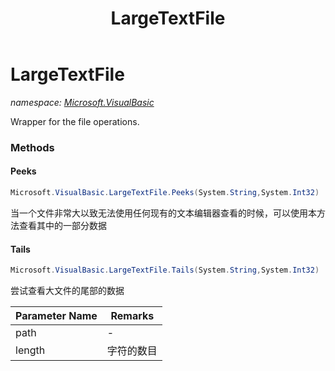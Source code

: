 ﻿---
title: LargeTextFile
---

# LargeTextFile
_namespace: [Microsoft.VisualBasic](N-Microsoft.VisualBasic.html)_

Wrapper for the file operations.



### Methods

#### Peeks
```csharp
Microsoft.VisualBasic.LargeTextFile.Peeks(System.String,System.Int32)
```
当一个文件非常大以致无法使用任何现有的文本编辑器查看的时候，可以使用本方法查看其中的一部分数据

#### Tails
```csharp
Microsoft.VisualBasic.LargeTextFile.Tails(System.String,System.Int32)
```
尝试查看大文件的尾部的数据

|Parameter Name|Remarks|
|--------------|-------|
|path|-|
|length|字符的数目|



